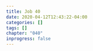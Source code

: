 ```yaml
---
title: Job 40
date: 2020-04-12T12:43:22-04:00
categories: []
tags: []
chapter: "040"
inprogress: false
---
```


